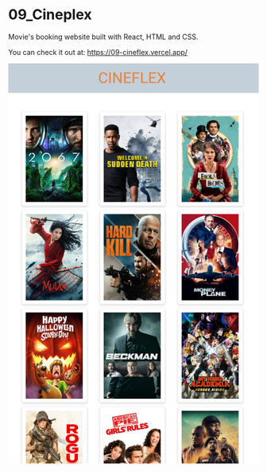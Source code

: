 # 09_Cineplex 

Movie's booking website built with React, HTML and CSS.

You can check it out at: https://09-cineflex.vercel.app/
 
![image](./public/assets/img/preview.png)